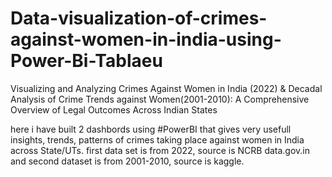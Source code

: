 # Data-visualization-of-crimes-against-women-in-india-using-Power-Bi-Tablaeu
 Visualizing and Analyzing Crimes Against   Women in India (2022) &amp; Decadal Analysis of Crime Trends against Women(2001-2010): A Comprehensive Overview of Legal Outcomes Across Indian States 

 here i have built 2 dashbords using #PowerBI that gives very usefull insights, trends, patterns of crimes taking place against women in India across State/UTs.
 first data set is from 2022, source is NCRB data.gov.in and second dataset is from 2001-2010, source is kaggle.
